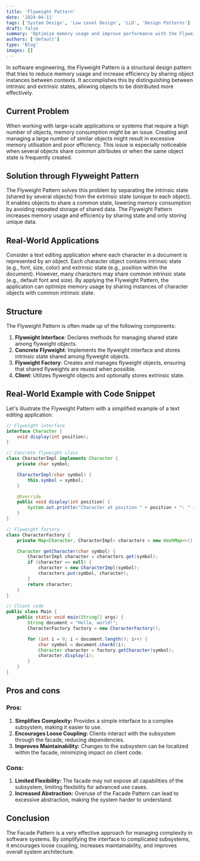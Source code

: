 ```yaml
---
title: 'Flyweight Pattern'
date: '2024-04-11'
tags: ['System Design', 'Low Level Design', 'LLD', 'Design Patterns']
draft: false
summary: 'Optimize memory usage and improve performance with the Flyweight Pattern.'
authors: ['default']
type: 'Blog'
images: []
---
```


In software engineering, the Flyweight Pattern is a structural design pattern that tries to reduce memory usage and increase efficiency by sharing object instances between contexts. It accomplishes this by distinguishing between intrinsic and extrinsic states, allowing objects to be distributed more effectively.

## Current Problem

When working with large-scale applications or systems that require a high number of objects, memory consumption might be an issue. Creating and managing a large number of similar objects might result in excessive memory utilisation and poor efficiency. This issue is especially noticeable when several objects share common attributes or when the same object state is frequently created.

## Solution through Flyweight Pattern

The Flyweight Pattern solves this problem by separating the intrinsic state (shared by several objects) from the extrinsic state (unique to each object). It enables objects to share a common state, lowering memory consumption by avoiding repeated storage of shared data. The Flyweight Pattern increases memory usage and efficiency by sharing state and only storing unique data.

## Real-World Applications

Consider a text editing application where each character in a document is represented by an object. Each character object contains intrinsic state (e.g., font, size, color) and extrinsic state (e.g., position within the document). However, many characters may share common intrinsic state (e.g., default font and size). By applying the Flyweight Pattern, the application can optimize memory usage by sharing instances of character objects with common intrinsic state.

## Structure

The Flyweight Pattern is often made up of the following components:

1. **Flyweight Interface**: Declares methods for managing shared state among flyweight objects.
2. **Concrete Flyweight**: Implements the flyweight interface and stores intrinsic state shared among flyweight objects.
3. **Flyweight Factory**: Creates and manages flyweight objects, ensuring that shared flyweights are reused when possible.
4. **Client**: Utilizes flyweight objects and optionally stores extrinsic state.

## Real-World Example with Code Snippet

Let's illustrate the Flyweight Pattern with a simplified example of a text editing application:

```Java
// Flyweight interface
interface Character {
    void display(int position);
}

// Concrete flyweight class
class CharacterImpl implements Character {
    private char symbol;

    CharacterImpl(char symbol) {
        this.symbol = symbol;
    }

    @Override
    public void display(int position) {
        System.out.println("Character at position " + position + ": " + symbol);
    }
}

// Flyweight factory
class CharacterFactory {
    private Map<Character, CharacterImpl> characters = new HashMap<>();

    Character getCharacter(char symbol) {
        CharacterImpl character = characters.get(symbol);
        if (character == null) {
            character = new CharacterImpl(symbol);
            characters.put(symbol, character);
        }
        return character;
    }
}
```

```Java
// Client code
public class Main {
    public static void main(String[] args) {
        String document = "Hello, world!";
        CharacterFactory factory = new CharacterFactory();

        for (int i = 0; i < document.length(); i++) {
            char symbol = document.charAt(i);
            Character character = factory.getCharacter(symbol);
            character.display(i);
        }
    }
}
```

## Pros and cons

### Pros:

1. **Simplifies Complexity:** Provides a simple interface to a complex subsystem, making it easier to use.
2. **Encourages Loose Coupling:** Clients interact with the subsystem through the facade, reducing dependencies.
3. **Improves Maintainability:** Changes to the subsystem can be localized within the facade, minimizing impact on client code.

### Cons:

1. **Limited Flexibility:** The facade may not expose all capabilities of the subsystem, limiting flexibility for advanced use cases.
2. **Increased Abstraction:** Overuse of the Facade Pattern can lead to excessive abstraction, making the system harder to understand.

## Conclusion

The Facade Pattern is a very effective approach for managing complexity in software systems. By simplifying the interface to complicated subsystems, it encourages loose coupling, increases maintainability, and improves overall system architecture.
